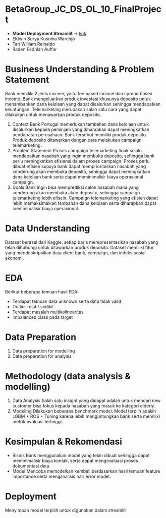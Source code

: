 # BetaGroup_JC_DS_OL_10_FinalProject

- **Model Deployment Streamlit** -> [link]( https://deployment-final-project-b5npck77wodulypkulx8lw.streamlit.app/)
-	Eldwin Surya Kusuma Wardojo
-	Tan William Reinaldo
-	Raden Fadhlan Auffar
  
# Business Understanding & Problem Statement
Bank memiliki 2 jenis income, yaitu fee based income dan spread based income. Bank mengeluarkan produk investasi khusunya deposito untuk menambahkan dana kelolaan yang dapat disalurkan sehingga mendapatkan keuntungan. Telemarketing merupakan salah satu cara yang dapat dilakukan untuk menawarkan produk deposito.
1.	Context
Bank Portugal memerlukan tambahan dana kelolaan untuk disalurkan kepada peminjam yang diharapkan dapat meningkatkan pendapatan perusahaan. Bank tersebut memiliki produk deposito. Produk deposito ditawarkan dengan cara melakukan campaign telemarketing.
2.	Problem Statement
Proses campaign telemarketing tidak selalu mendapatkan nasabah yang ingin membuka deposito, sehingga bank perlu meningkatkan efisiensi dalam proses campaign. Proses perlu dibuat efisien supaya bank dapat memprioritaskan nasabah yang cenderung akan membuka deposito, sehingga dapat meningkatkan dana kelolaan bank serta dapat meminimalisir biaya operasional campaign.
3.	Goals
Bank ingin bisa memprediksi calon nasabah mana yang cenderung akan membuka akun deposito, sehingga campaign telemarketing lebih efisein. Campaign telemarketing yang efisien dapat lebih memaksimalkan tambahan dana kelolaan serta diharapkan dapat meminimalisir biaya operasional.

# Data Understanding
Dataset berasal dari Kaggle, setiap baris merepresentasikan nasabah yang telah dihubungi untuk ditawarkan produk deposito. Dataset memiliki fitur yang mendeskripsikan data client bank, campaign, dan indeks sosial ekonomi.

# EDA
Berikut beberapa temuan hasil EDA:
-	Terdapat temuan data unknown serta data tidak valid
-	Outlier relatif sedikit
-	Terdapat masalah multikolinearitas 
-	Imbalanced class pada target

# Data Preparation
1.	Data preparation for modelling
2.	Data preparation for analysis

# Methodology (data analysis & modelling)
1.	Data Analysis
Salah satu insight yang didapat adalah untuk mencari new customer bisa fokus kepada nasabah yang masuk ke kategori elderly.
2.	Modeling
Dilakukan beberapa benchmark model. Model terpilh adalah LGBM + ROS + Tuning karena lebih menguntungkan bank serta memiliki metrik evaluasi tertinggi. 

# Kesimpulan & Rekomendasi 
-	Bisnis
Bank menggunakan model yang telah dibuat sehingga dapat meminimalisir biaya kontak, serta dapat mengevaluasi proses dokumentasi data.
-	Model
Mencoba memodelkan kembali berdasarkan hasil temuan feature importance serta menganalisis hari error model.

# Deployment
Menyimpan model terpilih untuk digunakan dalam streamlit

